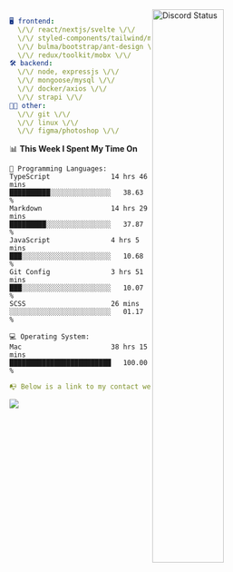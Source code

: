 
<a href="https://discord.com/users/279302975371870218" target="_blank">
    <img width="50%" align="right" alt="Discord Status" src="https://lanyard.cnrad.dev/api/279302975371870218?bg=161B22&borderRadius=5px%205px%200%200&hideTimestamp=true&idleMessage=Just%20chillin%27%20at%20the%20moment&animated=true">
</a>

```yaml
🖥️ frontend: 
  \/\/ react/nextjs/svelte \/\/
  \/\/ styled-components/tailwind/mui/
  \/\/ bulma/bootstrap/ant-design \/\/
  \/\/ redux/toolkit/mobx \/\/
🛠 backend: 
  \/\/ node, expressjs \/\/
  \/\/ mongoose/mysql \/\/
  \/\/ docker/axios \/\/
  \/\/ strapi \/\/
👨‍💻 other: 
  \/\/ git \/\/ 
  \/\/ linux \/\/
  \/\/ figma/photoshop \/\/
```
<!--START_SECTION:waka-->
📊 **This Week I Spent My Time On** 

```text
💬 Programming Languages: 
TypeScript               14 hrs 46 mins      ██████████░░░░░░░░░░░░░░░   38.63 % 
Markdown                 14 hrs 29 mins      █████████░░░░░░░░░░░░░░░░   37.87 % 
JavaScript               4 hrs 5 mins        ███░░░░░░░░░░░░░░░░░░░░░░   10.68 % 
Git Config               3 hrs 51 mins       ███░░░░░░░░░░░░░░░░░░░░░░   10.07 % 
SCSS                     26 mins             ░░░░░░░░░░░░░░░░░░░░░░░░░   01.17 % 

💻 Operating System: 
Mac                      38 hrs 15 mins      █████████████████████████   100.00 % 
```


<!--END_SECTION:waka-->
```yaml
📭 Below is a link to my contact website 
```
<a href="https://mxns.xyz" target="_black"> <img src="https://img.shields.io/badge/website-161B22?style=for-the-badge&logo=About.me&logoColor=white"></img> <a/>
